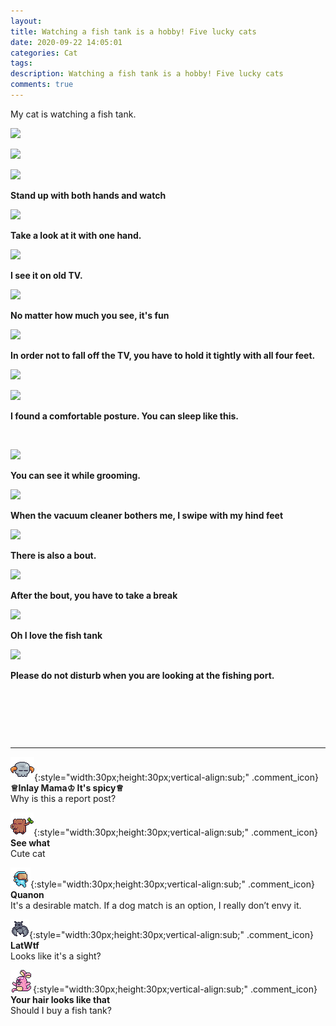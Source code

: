 ```yaml
---
layout: 
title: Watching a fish tank is a hobby! Five lucky cats
date: 2020-09-22 14:05:01
categories: Cat
tags: 
description: Watching a fish tank is a hobby! Five lucky cats
comments: true
---
```


My cat is watching a fish tank.

![](https://blog.kakaocdn.net/dn/pmuoR/btqI57Q2xyp/u54DjivSGT1DisCLhy1yMK/img.jpg)

![](https://blog.kakaocdn.net/dn/Y07pb/btqJhH4hzqf/Rz3xWTJveS5AFAtYejkv1k/img.jpg)

![](https://blog.kakaocdn.net/dn/lmO3C/btqJbyGSbjL/an6KopfKxBkKJYGlKgg8x1/img.jpg)

**Stand up with both hands and watch**

![](https://blog.kakaocdn.net/dn/laCVM/btqJgMLzZnT/RNyoeDB7ArcH0SnN7g07ek/img.jpg)

**Take a look at it with one hand.**

![](https://blog.kakaocdn.net/dn/c27MhX/btqJbnyLX2R/bfk3kScJHdQnmcl8MVIaFk/img.jpg)

**I see it on old TV.**

![](https://blog.kakaocdn.net/dn/FD38s/btqJjGcKfpe/51rbBIWfgoX1G8798YYVTK/img.jpg)

**No matter how much you see, it's fun**

![](https://blog.kakaocdn.net/dn/bZgP2K/btqJhHi0Dam/HDgM8vHybvnDOJVhKQKsS1/img.jpg)

**In order not to fall off the TV, you have to hold it tightly with all four feet.**

![](https://blog.kakaocdn.net/dn/cVfPUi/btqI9pch3f6/Ng1nzMqD7tJwlt6KK2DecK/img.jpg)

![](https://blog.kakaocdn.net/dn/bCIUHi/btqJluC7YH5/wUZE5CfaYK8hFJrCcPpTck/img.jpg)

**I found a comfortable posture. You can sleep like this.**

​

![](https://blog.kakaocdn.net/dn/L8Ev4/btqJbx2iH2Q/C6BLRJJcFsOUFQ2Jm3hZTk/img.jpg)

**You can see it while grooming.**

![](https://blog.kakaocdn.net/dn/bJJzVM/btqJeszB344/EHqvlBc3kiRS9REckxnVp0/img.jpg)

**When the vacuum cleaner bothers me, I swipe with my hind feet**

![](https://blog.kakaocdn.net/dn/b4tGMh/btqI67jaIL0/tuxcQK6FSL07gSZOMWJlS0/img.jpg)

**There is also a bout.**

![](https://blog.kakaocdn.net/dn/6jah9/btqJhHpJjP3/SP0WmKOnHUVV84g4tuEA6k/img.jpg)

**After the bout, you have to take a break**

![](https://blog.kakaocdn.net/dn/U3qWb/btqJbmzXRFt/Rku9E7EALspHm639kSGYyk/img.jpg)

**Oh I love the fish tank**

![](https://blog.kakaocdn.net/dn/7JHwx/btqJes0EjiX/1v8fToLhd39VqMQtporK1K/img.jpg)

**Please do not disturb when you are looking at the fishing port.**

​

​

​

* * *

![comment](/assets/character/skull.png){:style="width:30px;height:30px;vertical-align:sub;" .comment_icon} **♕Inlay Mama♔ It's spicy♕**  
Why is this a report post?   
  
![comment](/assets/character/trunk.png){:style="width:30px;height:30px;vertical-align:sub;" .comment_icon} **See what**  
Cute cat   
  
![comment](/assets/character/goggle.png){:style="width:30px;height:30px;vertical-align:sub;" .comment_icon} **Quanon**  
It's a desirable match. If a dog match is an option, I really don’t envy it.   
  
![comment](/assets/character/bat.png){:style="width:30px;height:30px;vertical-align:sub;" .comment_icon} **LatWtf**  
Looks like it's a sight?   
  
![comment](/assets/character/bunny.png){:style="width:30px;height:30px;vertical-align:sub;" .comment_icon} **Your hair looks like that**  
Should I buy a fish tank?   
  

